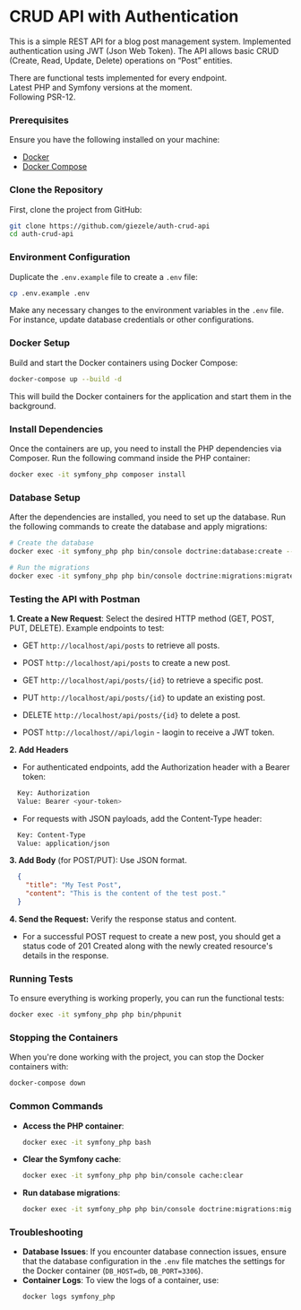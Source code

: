 #  CRUD API with Authentication

This is a simple REST API for a blog post management system. Implemented authentication using JWT (Json Web Token). The API
allows basic CRUD (Create, Read, Update, Delete) operations on “Post” entities.

There are functional tests implemented for every endpoint.  
Latest PHP and Symfony versions at the moment.  
Following PSR-12.

### Prerequisites

Ensure you have the following installed on your machine:

- [Docker](https://docs.docker.com/get-docker/)
- [Docker Compose](https://docs.docker.com/compose/install/)

### Clone the Repository

First, clone the project from GitHub:

```bash
git clone https://github.com/giezele/auth-crud-api
cd auth-crud-api
```

### Environment Configuration

Duplicate the `.env.example` file to create a `.env` file:

```bash
cp .env.example .env
```

Make any necessary changes to the environment variables in the `.env` file. For instance, update database credentials or other configurations.

### Docker Setup

Build and start the Docker containers using Docker Compose:

```bash
docker-compose up --build -d
```

This will build the Docker containers for the application and start them in the background.

### Install Dependencies

Once the containers are up, you need to install the PHP dependencies via Composer. Run the following command inside the PHP container:

```bash
docker exec -it symfony_php composer install
```

### Database Setup

After the dependencies are installed, you need to set up the database. Run the following commands to create the database and apply migrations:

```bash
# Create the database
docker exec -it symfony_php php bin/console doctrine:database:create --if-not-exists --env=dev

# Run the migrations
docker exec -it symfony_php php bin/console doctrine:migrations:migrate --no-interaction
```

### Testing the API with Postman

**1. Create a New Request**: Select the desired HTTP method (GET, POST, PUT, DELETE).
   Example endpoints to test:


   - GET `http://localhost/api/posts` to retrieve all posts.

   - POST `http://localhost/api/posts` to create a new post.

   - GET `http://localhost/api/posts/{id}` to retrieve a specific post.

   - PUT `http://localhost/api/posts/{id}` to update an existing post.

   - DELETE `http://localhost/api/posts/{id}` to delete a post.

   - POST `http://localhost//api/login` - laogin to receive a JWT token.
   

**2. Add Headers**

- For authenticated endpoints, add the Authorization header with a Bearer token:
```bash
  Key: Authorization
  Value: Bearer <your-token>
```

  - For requests with JSON payloads, add the Content-Type header:

```bash
  Key: Content-Type
  Value: application/json
```


**3. Add Body** (for POST/PUT): Use JSON format.
```json
  {
    "title": "My Test Post",
    "content": "This is the content of the test post."
  }
```

**4. Send the Request:** Verify the response status and content.

- For a successful POST request to create a new post, you should get a status code of 201 Created along with the newly created resource's details in the response.

### Running Tests

To ensure everything is working properly, you can run the functional tests:

```bash
docker exec -it symfony_php php bin/phpunit
```

### Stopping the Containers

When you're done working with the project, you can stop the Docker containers with:

```bash
docker-compose down
```

### Common Commands

- **Access the PHP container**:
  ```bash
  docker exec -it symfony_php bash
  ```

- **Clear the Symfony cache**:
  ```bash
  docker exec -it symfony_php php bin/console cache:clear
  ```

- **Run database migrations**:
  ```bash
  docker exec -it symfony_php php bin/console doctrine:migrations:migrate
  ```

### Troubleshooting

- **Database Issues**: If you encounter database connection issues, ensure that the database configuration in the `.env` file matches the settings for the Docker container (`DB_HOST=db`, `DB_PORT=3306`).
- **Container Logs**: To view the logs of a container, use:
  ```bash
  docker logs symfony_php
  ```


